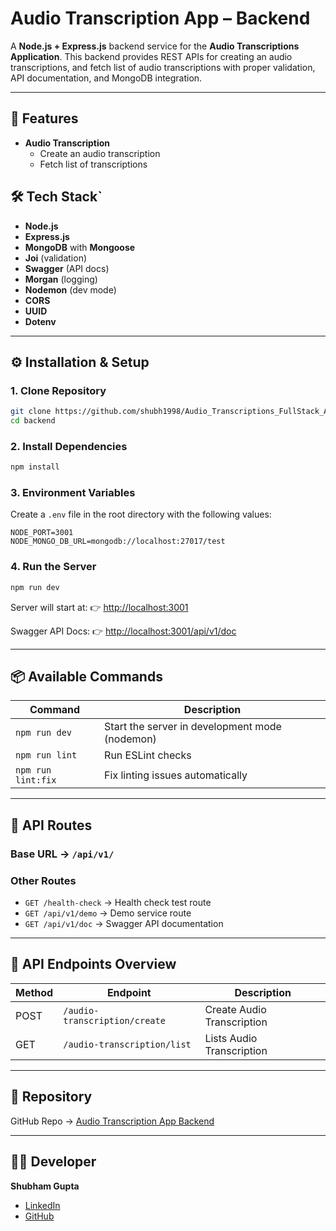 # Audio Transcription App – Backend

A **Node.js + Express.js** backend service for the **Audio Transcriptions Application**.
This backend provides REST APIs for creating an audio transcriptions, and fetch list of audio transcriptions with proper validation, API documentation, and MongoDB integration.

---
## 🚀 Features

- **Audio Transcription**
  - Create an audio transcription
  - Fetch list of transcriptions

## 🛠️ Tech Stack`

- **Node.js**
- **Express.js**
- **MongoDB** with **Mongoose**
- **Joi** (validation)
- **Swagger** (API docs)
- **Morgan** (logging)
- **Nodemon** (dev mode)
- **CORS**
- **UUID**
- **Dotenv**

---

## ⚙️ Installation & Setup

### 1. Clone Repository
```bash
git clone https://github.com/shubh1998/Audio_Transcriptions_FullStack_App.git
cd backend
```

### 2. Install Dependencies
```bash
npm install
```

### 3. Environment Variables
Create a `.env` file in the root directory with the following values:

```env
NODE_PORT=3001
NODE_MONGO_DB_URL=mongodb://localhost:27017/test
```

### 4. Run the Server
```bash
npm run dev
```
Server will start at: 👉 [http://localhost:3001](http://localhost:3001)

Swagger API Docs: 👉 [http://localhost:3001/api/v1/doc](http://localhost:3001/api/v1/doc)

---

## 📦 Available Commands

| Command            | Description                                    |
| ------------------ | ---------------------------------------------- |
| `npm run dev`      | Start the server in development mode (nodemon) |
| `npm run lint`     | Run ESLint checks                              |
| `npm run lint:fix` | Fix linting issues automatically               |

---

## 📄 API Routes

### **Base URL** → `/api/v1/`

### Other Routes
- `GET /health-check` → Health check test route
- `GET /api/v1/demo` → Demo service route
- `GET /api/v1/doc` → Swagger API documentation

---

## 🔗 API Endpoints Overview

| Method | Endpoint                        | Description                |
| ------ | ------------------------------- | -------------------------- |
| POST   | `/audio-transcription/create`   | Create Audio Transcription |
| GET    | `/audio-transcription/list`     | Lists Audio Transcription |

---

## 📌 Repository

GitHub Repo → [Audio Transcription App Backend](https://github.com/shubh1998/Audio_Transcriptions_FullStack_App/tree/main/backend)

---

## 👨‍💻 Developer

**Shubham Gupta**
- [LinkedIn](https://www.linkedin.com/in/shubhamgupta9891/)
- [GitHub](https://github.com/shubh1998)

